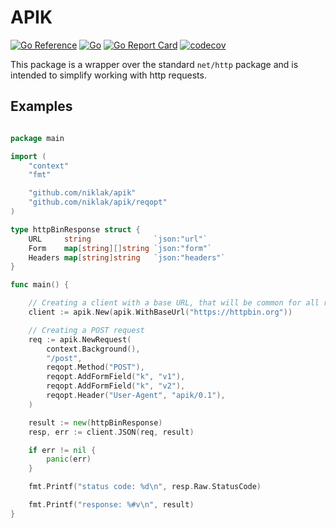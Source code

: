 # APIK

[![Go Reference](https://pkg.go.dev/badge/github.com/niklak/apik.svg)](https://pkg.go.dev/github.com/niklak/apik)
[![Go](https://github.com/niklak/apik/actions/workflows/go.yml/badge.svg)](https://github.com/niklak/apik/actions/workflows/go.yml)
[![Go Report Card](https://goreportcard.com/badge/github.com/niklak/apik)](https://goreportcard.com/report/github.com/niklak/apik)
[![codecov](https://codecov.io/gh/niklak/apik/graph/badge.svg?token=Y8IB5RQ3OP)](https://codecov.io/gh/niklak/apik)

This package is a wrapper over the standard `net/http` package and is intended to simplify working with http requests.


## Examples

```go

package main

import (
	"context"
	"fmt"

	"github.com/niklak/apik"
	"github.com/niklak/apik/reqopt"
)

type httpBinResponse struct {
	URL     string              `json:"url"`
	Form    map[string][]string `json:"form"`
	Headers map[string]string   `json:"headers"`
}

func main() {

	// Creating a client with a base URL, that will be common for all requests
	client := apik.New(apik.WithBaseUrl("https://httpbin.org"))

	// Creating a POST request
	req := apik.NewRequest(
		context.Background(),
		"/post",
		reqopt.Method("POST"),
		reqopt.AddFormField("k", "v1"),
		reqopt.AddFormField("k", "v2"),
		reqopt.Header("User-Agent", "apik/0.1"),
	)

	result := new(httpBinResponse)
	resp, err := client.JSON(req, result)

	if err != nil {
		panic(err)
	}

	fmt.Printf("status code: %d\n", resp.Raw.StatusCode)

	fmt.Printf("response: %#v\n", result)
}



```